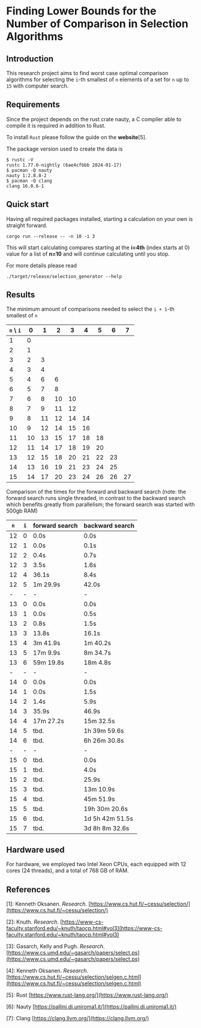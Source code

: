 # Finding Lower Bounds for the Number of Comparison in Selection Algorithms

## Introduction

This research project aims to find worst case optimal comparison algorithms for selecting the `i`-th smallest of `n` elements of a set for `n` up to `15` with computer search.


## Requirements

Since the project depends on the rust crate nauty, a C compiler able to compile it is required in addition to Rust. 

To install `Rust` please follow the guide on the **website**[5].

The package version used to create the data is

```shell
$ rustc -V
rustc 1.77.0-nightly (6ae4cfbbb 2024-01-17)
$ pacman -Q nauty
nauty 1:2.8.8-2
$ pacman -Q clang
clang 16.0.6-1
```


## Quick start

Having all required packages installed, starting a calculation on your own is straight forward.

```shell
cargo run --release -- -n 10 -i 3
```

This will start calculating compares starting at the **i=4th** (index starts at 0) value for a list of **n=10** and will continue calculating until you stop.

For more details please read

```shell
./target/release/selection_generator --help
```


## Results

The minimum amount of comparisons needed to select the `i + 1`-th smallest of `n`

| `n` \ `i` | 0  | 1  | 2  | 3  | 4  | 5  | 6  | 7  |
| -         | -  | -  | -  | -  | -  | -  | -  | -  |
| 1         | 0  |    |    |    |    |    |    |    |
| 2         | 1  |    |    |    |    |    |    |    |
| 3         | 2  | 3  |    |    |    |    |    |    |
| 4         | 3  | 4  |    |    |    |    |    |    |
| 5         | 4  | 6  | 6  |    |    |    |    |    |
| 6         | 5  | 7  | 8  |    |    |    |    |    |
| 7         | 6  | 8  | 10 | 10 |    |    |    |    |
| 8         | 7  | 9  | 11 | 12 |    |    |    |    |
| 9         | 8  | 11 | 12 | 14 | 14 |    |    |    |
| 10        | 9  | 12 | 14 | 15 | 16 |    |    |    |
| 11        | 10 | 13 | 15 | 17 | 18 | 18 |    |    |
| 12        | 11 | 14 | 17 | 18 | 19 | 20 |    |    |
| 13        | 12 | 15 | 18 | 20 | 21 | 22 | 23 |    |
| 14        | 13 | 16 | 19 | 21 | 23 | 24 | 25 |    |
| 15        | 14 | 17 | 20 | 23 | 24 | 26 | 26 | 27 |

Comparison of the times for the forward and backward search (note: the forward search runs single threaded, in contrast to the backward search which benefits greatly from parallelism; the forward search was started with 500gb RAM)

| `n` | `i` | forward search   | backward search |
| -   | -   | -                | -               |
| 12  | 0   | 0.0s             | 0.0s            |
| 12  | 1   | 0.0s             | 0.1s            |
| 12  | 2   | 0.4s             | 0.7s            |
| 12  | 3   | 3.5s             | 1.6s            |
| 12  | 4   | 36.1s            | 8.4s            |
| 12  | 5   | 1m 29.9s         | 42.0s           |
| -   | -   | -                | -               |
| 13  | 0   | 0.0s             | 0.0s            |
| 13  | 1   | 0.0s             | 0.5s            |
| 13  | 2   | 0.8s             | 1.5s            |
| 13  | 3   | 13.8s            | 16.1s           |
| 13  | 4   | 3m 41.9s         | 1m 40.2s        |
| 13  | 5   | 17m 9.9s         | 8m 34.7s        |
| 13  | 6   | 59m 19.8s        | 18m 4.8s        |
| -   | -   | -                | -               |
| 14  | 0   | 0.0s             | 0.0s            |
| 14  | 1   | 0.0s             | 1.5s            |
| 14  | 2   | 1.4s             | 5.9s            |
| 14  | 3   | 35.9s            | 46.9s           |
| 14  | 4   | 17m 27.2s        | 15m 32.5s       |
| 14  | 5   | tbd.             | 1h 39m 59.6s    |
| 14  | 6   | tbd.             | 6h 26m 30.8s    |
| -   | -   | -                | -               |
| 15  | 0   | tbd.             | 0.0s            |
| 15  | 1   | tbd.             | 4.0s            |
| 15  | 2   | tbd.             | 25.9s           |
| 15  | 3   | tbd.             | 13m 10.9s       |
| 15  | 4   | tbd.             | 45m 51.9s       |
| 15  | 5   | tbd.             | 19h 30m 20.6s   |
| 15  | 6   | tbd.             | 1d 5h 42m 51.5s |
| 15  | 7   | tbd.             | 3d 8h 8m 32.6s  |


## Hardware used

For hardware, we employed two Intel Xeon CPUs, each equipped with 12 cores (24 threads), and a total of 768 GB of RAM.


## References

[1]: Kenneth Oksanen. _Research_. [https://www.cs.hut.fi/~cessu/selection/](https://www.cs.hut.fi/~cessu/selection/)

[2]: Knuth. _Research_. [https://www-cs-faculty.stanford.edu/~knuth/taocp.html#vol3](https://www-cs-faculty.stanford.edu/~knuth/taocp.html#vol3)

[3]: Gasarch, Kelly and Pugh. _Research_. [https://www.cs.umd.edu/~gasarch/papers/select.ps](https://www.cs.umd.edu/~gasarch/papers/select.ps)

[4]: Kenneth Oksanen. _Research_. [https://www.cs.hut.fi/~cessu/selection/selgen.c.html](https://www.cs.hut.fi/~cessu/selection/selgen.c.html)

[5]: Rust [https://www.rust-lang.org/](https://www.rust-lang.org/)

[6]: Nauty [https://pallini.di.uniroma1.it/](https://pallini.di.uniroma1.it/)

[7]: Clang [https://clang.llvm.org/](https://clang.llvm.org/)

